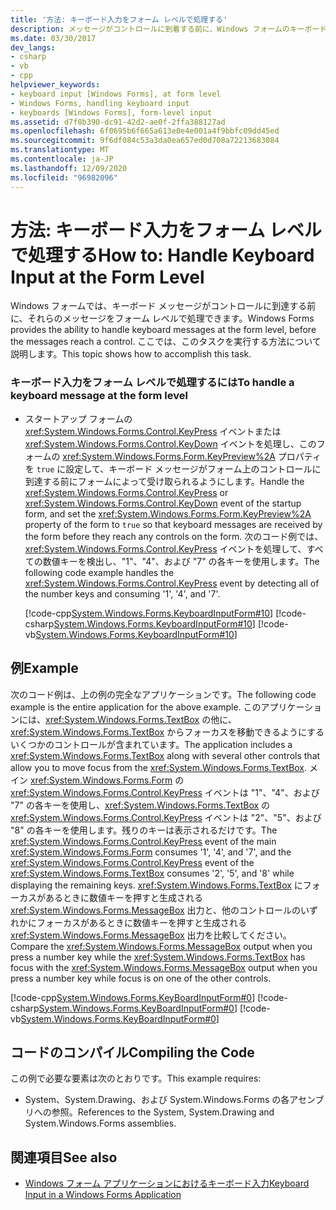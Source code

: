 ```yaml
---
title: '方法: キーボード入力をフォーム レベルで処理する'
description: メッセージがコントロールに到着する前に、Windows フォームのキーボード入力をフォームレベルで処理する方法について説明します。
ms.date: 03/30/2017
dev_langs:
- csharp
- vb
- cpp
helpviewer_keywords:
- keyboard input [Windows Forms], at form level
- Windows Forms, handling keyboard input
- keyboards [Windows Forms], form-level input
ms.assetid: d7f8b390-dc91-42d2-ae0f-2ffa388127ad
ms.openlocfilehash: 6f0695b6f665a613e0e4e001a4f9bbfc09dd45ed
ms.sourcegitcommit: 9f6df084c53a3da0ea657ed0d708a72213683084
ms.translationtype: MT
ms.contentlocale: ja-JP
ms.lasthandoff: 12/09/2020
ms.locfileid: "96982096"
---
```

# <a name="how-to-handle-keyboard-input-at-the-form-level"></a><span data-ttu-id="a3c89-103">方法: キーボード入力をフォーム レベルで処理する</span><span class="sxs-lookup"><span data-stu-id="a3c89-103">How to: Handle Keyboard Input at the Form Level</span></span>
<span data-ttu-id="a3c89-104">Windows フォームでは、キーボード メッセージがコントロールに到達する前に、それらのメッセージをフォーム レベルで処理できます。</span><span class="sxs-lookup"><span data-stu-id="a3c89-104">Windows Forms provides the ability to handle keyboard messages at the form level, before the messages reach a control.</span></span> <span data-ttu-id="a3c89-105">ここでは、このタスクを実行する方法について説明します。</span><span class="sxs-lookup"><span data-stu-id="a3c89-105">This topic shows how to accomplish this task.</span></span>  
  
### <a name="to-handle-a-keyboard-message-at-the-form-level"></a><span data-ttu-id="a3c89-106">キーボード入力をフォーム レベルで処理するには</span><span class="sxs-lookup"><span data-stu-id="a3c89-106">To handle a keyboard message at the form level</span></span>  
  
- <span data-ttu-id="a3c89-107">スタートアップ フォームの <xref:System.Windows.Forms.Control.KeyPress> イベントまたは <xref:System.Windows.Forms.Control.KeyDown> イベントを処理し、このフォームの <xref:System.Windows.Forms.Form.KeyPreview%2A> プロパティを `true` に設定して、キーボード メッセージがフォーム上のコントロールに到達する前にフォームによって受け取られるようにします。</span><span class="sxs-lookup"><span data-stu-id="a3c89-107">Handle the <xref:System.Windows.Forms.Control.KeyPress> or <xref:System.Windows.Forms.Control.KeyDown> event of the startup form, and set the <xref:System.Windows.Forms.Form.KeyPreview%2A> property of the form to `true` so that keyboard messages are received by the form before they reach any controls on the form.</span></span> <span data-ttu-id="a3c89-108">次のコード例では、<xref:System.Windows.Forms.Control.KeyPress> イベントを処理して、すべての数値キーを検出し、"1"、"4"、および "7" の各キーを使用します。</span><span class="sxs-lookup"><span data-stu-id="a3c89-108">The following code example handles the <xref:System.Windows.Forms.Control.KeyPress> event by detecting all of the number keys and consuming '1', '4', and '7'.</span></span>  
  
     [!code-cpp[System.Windows.Forms.KeyboardInputForm#10](~/samples/snippets/cpp/VS_Snippets_Winforms/System.Windows.Forms.KeyboardInputForm/cpp/form1.cpp#10)]
     [!code-csharp[System.Windows.Forms.KeyboardInputForm#10](~/samples/snippets/csharp/VS_Snippets_Winforms/System.Windows.Forms.KeyboardInputForm/CS/form1.cs#10)]
     [!code-vb[System.Windows.Forms.KeyboardInputForm#10](~/samples/snippets/visualbasic/VS_Snippets_Winforms/System.Windows.Forms.KeyboardInputForm/VB/form1.vb#10)]  
  
## <a name="example"></a><span data-ttu-id="a3c89-109">例</span><span class="sxs-lookup"><span data-stu-id="a3c89-109">Example</span></span>  
 <span data-ttu-id="a3c89-110">次のコード例は、上の例の完全なアプリケーションです。</span><span class="sxs-lookup"><span data-stu-id="a3c89-110">The following code example is the entire application for the above example.</span></span> <span data-ttu-id="a3c89-111">このアプリケーションには、<xref:System.Windows.Forms.TextBox> の他に、<xref:System.Windows.Forms.TextBox> からフォーカスを移動できるようにするいくつかのコントロールが含まれています。</span><span class="sxs-lookup"><span data-stu-id="a3c89-111">The application includes a <xref:System.Windows.Forms.TextBox> along with several other controls that allow you to move focus from the <xref:System.Windows.Forms.TextBox>.</span></span> <span data-ttu-id="a3c89-112">メイン <xref:System.Windows.Forms.Form> の <xref:System.Windows.Forms.Control.KeyPress> イベントは "1"、"4"、および "7" の各キーを使用し、<xref:System.Windows.Forms.TextBox> の <xref:System.Windows.Forms.Control.KeyPress> イベントは "2"、"5"、および "8" の各キーを使用します。残りのキーは表示されるだけです。</span><span class="sxs-lookup"><span data-stu-id="a3c89-112">The <xref:System.Windows.Forms.Control.KeyPress> event of the main <xref:System.Windows.Forms.Form> consumes '1', '4', and '7', and the <xref:System.Windows.Forms.Control.KeyPress> event of the <xref:System.Windows.Forms.TextBox> consumes '2', '5', and '8' while displaying the remaining keys.</span></span> <span data-ttu-id="a3c89-113"><xref:System.Windows.Forms.TextBox> にフォーカスがあるときに数値キーを押すと生成される <xref:System.Windows.Forms.MessageBox> 出力と、他のコントロールのいずれかにフォーカスがあるときに数値キーを押すと生成される <xref:System.Windows.Forms.MessageBox> 出力を比較してください。</span><span class="sxs-lookup"><span data-stu-id="a3c89-113">Compare the <xref:System.Windows.Forms.MessageBox> output when you press a number key while the <xref:System.Windows.Forms.TextBox> has focus with the <xref:System.Windows.Forms.MessageBox> output when you press a number key while focus is on one of the other controls.</span></span>  
  
 [!code-cpp[System.Windows.Forms.KeyBoardInputForm#0](~/samples/snippets/cpp/VS_Snippets_Winforms/System.Windows.Forms.KeyboardInputForm/cpp/form1.cpp#0)]
 [!code-csharp[System.Windows.Forms.KeyBoardInputForm#0](~/samples/snippets/csharp/VS_Snippets_Winforms/System.Windows.Forms.KeyboardInputForm/CS/form1.cs#0)]
 [!code-vb[System.Windows.Forms.KeyBoardInputForm#0](~/samples/snippets/visualbasic/VS_Snippets_Winforms/System.Windows.Forms.KeyboardInputForm/VB/form1.vb#0)]  
  
## <a name="compiling-the-code"></a><span data-ttu-id="a3c89-114">コードのコンパイル</span><span class="sxs-lookup"><span data-stu-id="a3c89-114">Compiling the Code</span></span>  
 <span data-ttu-id="a3c89-115">この例で必要な要素は次のとおりです。</span><span class="sxs-lookup"><span data-stu-id="a3c89-115">This example requires:</span></span>  
  
- <span data-ttu-id="a3c89-116">System、System.Drawing、および System.Windows.Forms の各アセンブリへの参照。</span><span class="sxs-lookup"><span data-stu-id="a3c89-116">References to the System, System.Drawing and System.Windows.Forms assemblies.</span></span>  
  
## <a name="see-also"></a><span data-ttu-id="a3c89-117">関連項目</span><span class="sxs-lookup"><span data-stu-id="a3c89-117">See also</span></span>

- [<span data-ttu-id="a3c89-118">Windows フォーム アプリケーションにおけるキーボード入力</span><span class="sxs-lookup"><span data-stu-id="a3c89-118">Keyboard Input in a Windows Forms Application</span></span>](keyboard-input-in-a-windows-forms-application.md)

